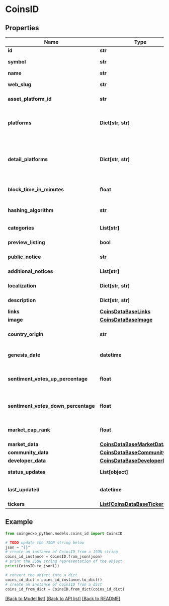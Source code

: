 # CoinsID


## Properties

Name | Type | Description | Notes
------------ | ------------- | ------------- | -------------
**id** | **str** | coin ID | [optional] 
**symbol** | **str** | coin symbol | [optional] 
**name** | **str** | coin name | [optional] 
**web_slug** | **str** | coin web slug | [optional] 
**asset_platform_id** | **str** | coin asset platform ID | [optional] 
**platforms** | **Dict[str, str]** | coin asset platform and contract address | [optional] 
**detail_platforms** | **Dict[str, str]** | detailed coin asset platform and contract address | [optional] 
**block_time_in_minutes** | **float** | blockchain block time in minutes | [optional] 
**hashing_algorithm** | **str** | blockchain hashing algorithm | [optional] 
**categories** | **List[str]** | coin categories | [optional] 
**preview_listing** | **bool** | preview listing coin | [optional] 
**public_notice** | **str** | public notice | [optional] 
**additional_notices** | **List[str]** | additional notices | [optional] 
**localization** | **Dict[str, str]** | coin name localization | [optional] 
**description** | **Dict[str, str]** | coin description | [optional] 
**links** | [**CoinsDataBaseLinks**](CoinsDataBaseLinks.md) |  | [optional] 
**image** | [**CoinsDataBaseImage**](CoinsDataBaseImage.md) |  | [optional] 
**country_origin** | **str** | coin country of origin | [optional] 
**genesis_date** | **datetime** | coin genesis date | [optional] 
**sentiment_votes_up_percentage** | **float** | coin sentiment votes up percentage | [optional] 
**sentiment_votes_down_percentage** | **float** | coin sentiment votes down percentage | [optional] 
**market_cap_rank** | **float** | coin rank by market cap | [optional] 
**market_data** | [**CoinsDataBaseMarketData**](CoinsDataBaseMarketData.md) |  | [optional] 
**community_data** | [**CoinsDataBaseCommunityData**](CoinsDataBaseCommunityData.md) |  | [optional] 
**developer_data** | [**CoinsDataBaseDeveloperData**](CoinsDataBaseDeveloperData.md) |  | [optional] 
**status_updates** | **List[object]** | coin status updates | [optional] 
**last_updated** | **datetime** | coin last updated timestamp | [optional] 
**tickers** | [**List[CoinsDataBaseTickersInner]**](CoinsDataBaseTickersInner.md) | coin tickers | [optional] 

## Example

```python
from coingecko_python.models.coins_id import CoinsID

# TODO update the JSON string below
json = "{}"
# create an instance of CoinsID from a JSON string
coins_id_instance = CoinsID.from_json(json)
# print the JSON string representation of the object
print(CoinsID.to_json())

# convert the object into a dict
coins_id_dict = coins_id_instance.to_dict()
# create an instance of CoinsID from a dict
coins_id_from_dict = CoinsID.from_dict(coins_id_dict)
```
[[Back to Model list]](../README.md#documentation-for-models) [[Back to API list]](../README.md#documentation-for-api-endpoints) [[Back to README]](../README.md)


